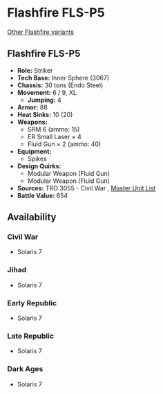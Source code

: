 # Flashfire FLS-P5 

[Other Flashfire variants](../flashfire.md) 

## Flashfire FLS-P5 

- **Role:** Striker 
- **Tech Base:** Inner Sphere (3067) 
- **Chassis:** 30 tons (Endo Steel) 
- **Movement:** 6 / 9, XL 
  - **Jumping:** 4 
- **Armor:** 88 
- **Heat Sinks:** 10 (20) 
- **Weapons:** 
  - SRM 6 (ammo: 15) 
  - ER Small Laser × 4 
  - Fluid Gun × 2 (ammo: 40) 
- **Equipment:** 
  - Spikes 
- **Design Quirks:** 
  - Modular Weapon (Fluid Gun) 
  - Modular Weapon (Fluid Gun) 
- **Sources:** TRO 3055 - Civil War , [Master Unit List](http://masterunitlist.info/Unit/Details/1122/flashfire-fls-p5) 
- **Battle Value:** 654 

## Availability 

### Civil War 

- Solaris 7 

### Jihad 

- Solaris 7 

### Early Republic 

- Solaris 7 

### Late Republic 

- Solaris 7 

### Dark Ages 

- Solaris 7 

